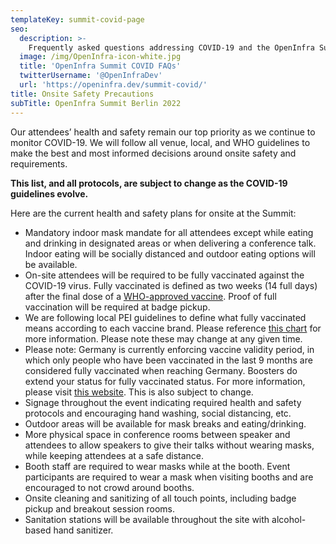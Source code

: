 ```yaml
---
templateKey: summit-covid-page
seo:
  description: >-
    Frequently asked questions addressing COVID-19 and the OpenInfra Summit
  image: /img/OpenInfra-icon-white.jpg
  title: 'OpenInfra Summit COVID FAQs'
  twitterUsername: '@OpenInfraDev'
  url: 'https://openinfra.dev/summit-covid/'
title: Onsite Safety Precautions
subTitle: OpenInfra Summit Berlin 2022
---
```

Our attendees’ health and safety remain our top priority as we continue to monitor COVID-19. We will follow all venue, local, and WHO guidelines to make the best and most informed decisions around onsite safety and requirements. 

**This list, and all protocols, are subject to change as the COVID-19 guidelines evolve.**

Here are the current health and safety plans for onsite at the Summit:

- Mandatory indoor mask mandate for all attendees except while eating and drinking in designated areas or when delivering a conference talk. Indoor eating will be socially distanced and outdoor eating options will be available.
- On-site attendees will be required to be fully vaccinated against the COVID-19 virus. Fully vaccinated is defined as two weeks (14 full days) after the final dose of a [WHO-approved vaccine](https://covid19.trackvaccines.org/agency/who/). Proof of full vaccination will be required at badge pickup.
- We are following local PEI guidelines to define what fully vaccinated means according to each vaccine brand. Please reference [this chart](https://www.pei.de/EN/newsroom/dossier/coronavirus/coronavirus-content.html;jsessionid=B77A5A0002DDE9416F19EDB80E881543.intranet211?nn=164146&cms_pos=3) for more information. Please note these may change at any given time.
- Please note: Germany is currently enforcing vaccine validity period, in which only people who have been vaccinated in the last 9 months are considered fully vaccinated when reaching Germany. Boosters do extend your status for fully vaccinated status. For more information, please visit [this website](https://www.schengenvisainfo.com/news/brits-americans-can-now-travel-to-germany-under-facilitated-entry-rules/). This is also subject to change.
- Signage throughout the event indicating required health and safety protocols and encouraging hand washing, social distancing, etc.
- Outdoor areas will be available for mask breaks and eating/drinking.
- More physical space in conference rooms between speaker and attendees to allow speakers to give their talks without wearing masks, while keeping attendees at a safe distance.
- Booth staff are required to wear masks while at the booth. Event participants are required to wear a mask when visiting booths and are encouraged to not crowd around booths.
- Onsite cleaning and sanitizing of all touch points, including badge pickup and breakout session rooms.
- Sanitation stations will be available throughout the site with alcohol-based hand sanitizer.
